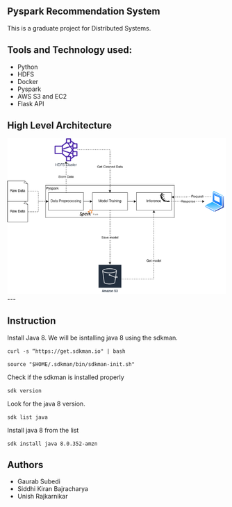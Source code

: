 ## Pyspark Recommendation System
This is a graduate project for Distributed Systems.

## Tools and Technology used:
- Python
- HDFS
- Docker
- Pyspark
- AWS S3 and EC2
- Flask API

## High Level Architecture

<img src = 'resources/architecture.png'>
---

## Instruction

Install Java 8. We will be isntalling java 8 using the sdkman.

```
curl -s “https://get.sdkman.io" | bash
```

```
source "$HOME/.sdkman/bin/sdkman-init.sh"
```

Check if the sdkman is installed properly

```
sdk version
```

Look for the java 8 version.

```
sdk list java
```

Install java 8 from the list

```
sdk install java 8.0.352-amzn
```

## Authors
- Gaurab Subedi
- Siddhi Kiran Bajracharya
- Unish Rajkarnikar
